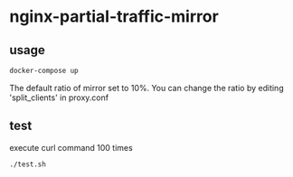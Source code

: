 # nginx-partial-traffic-mirror

## usage


```bash
docker-compose up
```

The default ratio of mirror set to 10%.
You can change the ratio by editing 'split_clients' in proxy.conf


## test

execute curl command 100 times

```bash
./test.sh
```

